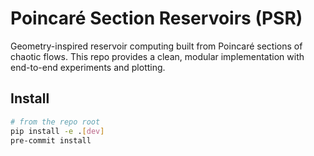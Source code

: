 # Poincaré Section Reservoirs (PSR)

Geometry-inspired reservoir computing built from Poincaré sections of chaotic flows.
This repo provides a clean, modular implementation with end-to-end experiments and plotting.

## Install

```bash
# from the repo root
pip install -e .[dev]
pre-commit install
